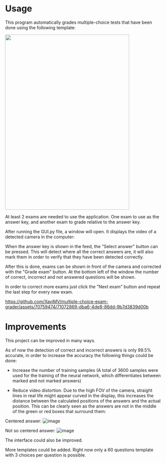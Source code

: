 # Usage

This program automatically grades multiple-choice tests that have been done using the following template:

<p align="left">
  <img width="400" height="566" src="https://github.com/XaviMV/multiple-choice-exam-grader/assets/70759474/0065c948-140f-4d08-8a01-771879749359">
</p>

At least 2 exams are needed to use the application. One exam to use as the answer key, and another exam to grade relative to the answer key.

After running the GUI.py file, a window will open. It displays the video of a detected camera in the computer:

When the answer key is shown in the feed, the "Select answer" button can be pressed. This will detect where all the correct answers are, it will also mark them in order to verify that they have been detected correctly.

After this is done, exams can be shown in front of the camera and corrected with the "Grade exam" button. At the bottom left of the window the number of correct, incorrect and not answered questions will be shown.

In order to correct more exams just click the "Next exam" button and repeat the last step for every new exam.

https://github.com/XaviMV/multiple-choice-exam-grader/assets/70759474/71072869-dba6-4de8-86dd-9b7d3839d00b

# Improvements

This project can be improved in many ways.

As of now the detection of correct and incorrect answers is only 99.5% accurate, in order to increase the accuracy the following things could be done:

- Increase the number of training samples (A total of 3600 samples were used for the training of the neural network, which differentiates between marked and not marked answers)

- Reduce video distortion. Due to the high FOV of the camera, straight lines in real life might appear curved in the display, this increases the distance between the calculated positions of the answers and the actual position. This can be clearly seen as the answers are not in the middle of the green or red boxes that surround them:

Centered answer:
![image](https://github.com/XaviMV/multiple-choice-exam-grader/assets/70759474/e3a71225-9bf1-4c30-a5bb-a6fdcc1c00db)

Not so centered answer:
![image](https://github.com/XaviMV/multiple-choice-exam-grader/assets/70759474/bbdd3919-f0f2-42ff-ba32-b76134eb5ddd)

The interface could also be improved.

More templates could be added. Right now only a 60 questions template with 3 choices per question is possible.
